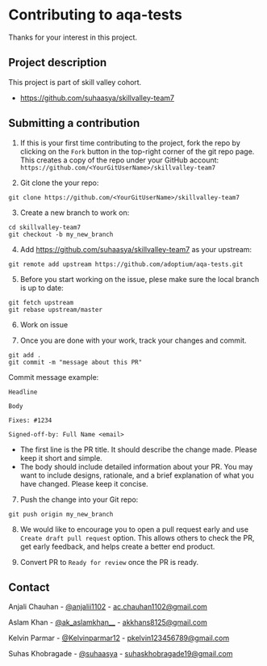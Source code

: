 # Contributing to aqa-tests

Thanks for your interest in this project.

## Project description

This project is part of skill valley cohort.

- https://github.com/suhaasya/skillvalley-team7

## Submitting a contribution

1. If this is your first time contributing to the project, fork the repo by clicking on the `Fork` button in the top-right corner of the git repo page.
   This creates a copy of the repo under your GitHub account: `https://github.com/<YourGitUserName>/skillvalley-team7`

2. Git clone the your repo:

```
git clone https://github.com/<YourGitUserName>/skillvalley-team7
```

3. Create a new branch to work on:

```
cd skillvalley-team7
git checkout -b my_new_branch
```

4. Add https://github.com/suhaasya/skillvalley-team7 as your upstream:

```
git remote add upstream https://github.com/adoptium/aqa-tests.git
```

5. Before you start working on the issue, plese make sure the local branch is up to date:

```
git fetch upstream
git rebase upstream/master
```

6. Work on issue

7. Once you are done with your work, track your changes and commit.

```
git add .
git commit -m "message about this PR"
```

Commit message example:

```
Headline

Body

Fixes: #1234

Signed-off-by: Full Name <email>
```

- The first line is the PR title. It should describe the change made. Please keep it short and simple.
- The body should include detailed information about your PR. You may want to include designs, rationale, and a brief explanation of what you have changed. Please keep it concise.

7. Push the change into your Git repo:

```
git push origin my_new_branch
```

8. We would like to encourage you to open a pull request early and use `Create draft pull request` option. This allows others to check the PR, get early feedback, and helps create a better end product.

9. Convert PR to `Ready for review` once the PR is ready.

## Contact

Anjali Chauhan - [@anjalii1102](https://twitter.com/anjalii1102) - ac.chauhan1102@gmail.com <br />

Aslam Khan - [@ak_aslamkhan\_\_](https://twitter.com/ak_aslamkhan__) - akkhans8125@gmail.com <br />

Kelvin Parmar - [@Kelvinparmar12](https://twitter.com/Kelvinparmar12) - pkelvin123456789@gmail.com <br />

Suhas Khobragade - [@suhaasya](https://twitter.com/suhaasya) - suhaskhobragade19@gmail.com <br />
